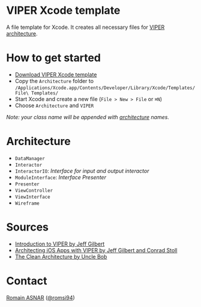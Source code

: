 # VIPER Xcode template

A file template for Xcode. It creates all necessary files for [VIPER architecture](http://mutualmobile.github.io/blog/2013/12/04/viper-introduction/).

# How to get started

- [Download VIPER Xcode template](https://github.com/romsi/VIPERXCodeTemplate/archive/master.zip)
- Copy the `Architecture` folder to `/Applications/Xcode.app/Contents/Developer/Library/Xcode/Templates/File\ Templates/`
- Start Xcode and create a new file (`File > New > File` or `⌘N`)
- Choose `Architecture` and `VIPER`

_Note: your class name will be appended with [architecture](#architecture) names._

# Architecture

- `DataManager`
- `Interactor`
- `InteractorIO`: _Interface for input and output interactor_
- `ModuleInterface`: _Interface Presenter_
- `Presenter`
- `ViewController`
- `ViewInterface`
- `Wireframe`

# Sources

- [Introduction to VIPER by Jeff Gilbert](http://mutualmobile.github.io/blog/2013/12/04/viper-introduction/)
- [Architecting iOS Apps with VIPER by Jeff Gilbert and Conrad Stoll](http://www.objc.io/issue-13/viper.html)
- [The Clean Architecture by Uncle Bob](http://blog.8thlight.com/uncle-bob/2012/08/13/the-clean-architecture.html)

# Contact

[Romain ASNAR](https://github.com/romsi) ([@romsi94](https://twitter.com/romsi94))